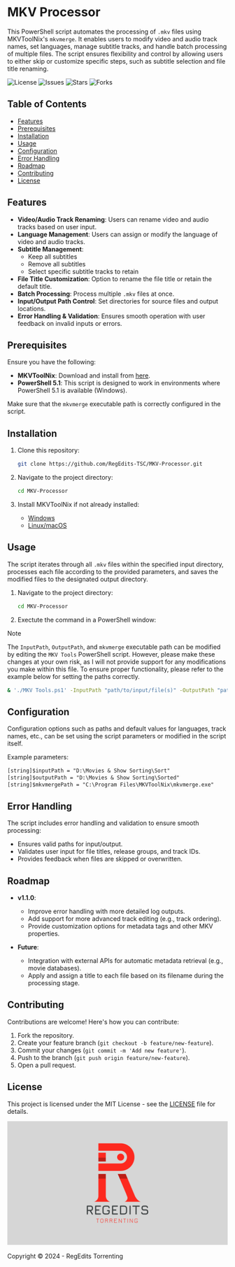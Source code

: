# MKV Processor

This PowerShell script automates the processing of `.mkv` files using MKVToolNix's `mkvmerge`. It enables users to modify video and audio track names, set languages, manage subtitle tracks, and handle batch processing of multiple files. The script ensures flexibility and control by allowing users to either skip or customize specific steps, such as subtitle selection and file title renaming.

![License](https://img.shields.io/github/license/RegEdits-TSC/MKV-Processor) ![Issues](https://img.shields.io/github/issues/RegEdits-TSC/MKV-Processor) ![Stars](https://img.shields.io/github/stars/RegEdits-TSC/MKV-Processor) ![Forks](https://img.shields.io/github/forks/RegEdits-TSC/MKV-Processor)

## Table of Contents

- [Features](#features)
- [Prerequisites](#prerequisites)
- [Installation](#installation)
- [Usage](#usage)
- [Configuration](#configuration)
- [Error Handling](#error-handling)
- [Roadmap](#roadmap)
- [Contributing](#contributing)
- [License](#license)

## Features

- **Video/Audio Track Renaming**: Users can rename video and audio tracks based on user input.
- **Language Management**: Users can assign or modify the language of video and audio tracks.
- **Subtitle Management**: 
  - Keep all subtitles
  - Remove all subtitles
  - Select specific subtitle tracks to retain
- **File Title Customization**: Option to rename the file title or retain the default title.
- **Batch Processing**: Process multiple `.mkv` files at once.
- **Input/Output Path Control**: Set directories for source files and output locations.
- **Error Handling & Validation**: Ensures smooth operation with user feedback on invalid inputs or errors.

## Prerequisites

Ensure you have the following:

- **MKVToolNix**: Download and install from [here](https://mkvtoolnix.download/).
- **PowerShell 5.1**: This script is designed to work in environments where PowerShell 5.1 is available (Windows).

Make sure that the `mkvmerge` executable path is correctly configured in the script.

## Installation

1. Clone this repository:

   ```bash
   git clone https://github.com/RegEdits-TSC/MKV-Processor.git
   ```

2. Navigate to the project directory:
   
   ```bash
   cd MKV-Processor
   ```

4. Install MKVToolNix if not already installed:
   - [Windows](https://mkvtoolnix.download/)
   - [Linux/macOS](https://mkvtoolnix.download/downloads.html)
  
## Usage

The script iterates through all `.mkv` files within the specified input directory, processes each file according to the provided parameters, and saves the modified files to the designated output directory.

1. Navigate to the project directory:
   
   ```bash
   cd MKV-Processor
   ```

3. Exectute the command in a PowerShell window:
> [!NOTE]
> The `InputPath`, `OutputPath`, and `mkvmerge` executable path can be modified by editing the `MKV Tools` PowerShell script. However, please make these changes at your own risk, as I will not provide support for any modifications you make within this file. To ensure proper functionality, please refer to the example below for setting the paths correctly.

  ```bash
  & './MKV Tools.ps1' -InputPath "path/to/input/file(s)" -OutputPath "path/to/output/file(s)" -mkvmergePath "C:\Program Files\MKVToolNix\mkvmerge.exe"
  ```

## Configuration

Configuration options such as paths and default values for languages, track names, etc., can be set using the script parameters or modified in the script itself.

Example parameters:

```
[string]$inputPath = "D:\Movies & Show Sorting\Sort"
[string]$outputPath = "D:\Movies & Show Sorting\Sorted"
[string]$mkvmergePath = "C:\Program Files\MKVToolNix\mkvmerge.exe"
```

## Error Handling

The script includes error handling and validation to ensure smooth processing:

- Ensures valid paths for input/output.
- Validates user input for file titles, release groups, and track IDs.
- Provides feedback when files are skipped or overwritten.

## Roadmap

- **v1.1.0**:
  - Improve error handling with more detailed log outputs.
  - Add support for more advanced track editing (e.g., track ordering).
  - Provide customization options for metadata tags and other MKV properties.
  
- **Future**:
  - Integration with external APIs for automatic metadata retrieval (e.g., movie databases).
  - Apply and assign a title to each file based on its filename during the processing stage.

## Contributing

Contributions are welcome! Here's how you can contribute:

1. Fork the repository.
2. Create your feature branch (`git checkout -b feature/new-feature`).
4. Commit your changes (`git commit -m 'Add new feature'`).
5. Push to the branch (`git push origin feature/new-feature`).
6. Open a pull request.

## License

This project is licensed under the MIT License - see the [LICENSE](LICENSE) file for details.

![RegEdits Torrenting](https://github.com/RegEdits-TSC/VT-Launch-Scripts/blob/main/RegEdits_Torrenting_Cover.png?raw=true)

Copyright © 2024 - RegEdits Torrenting 
